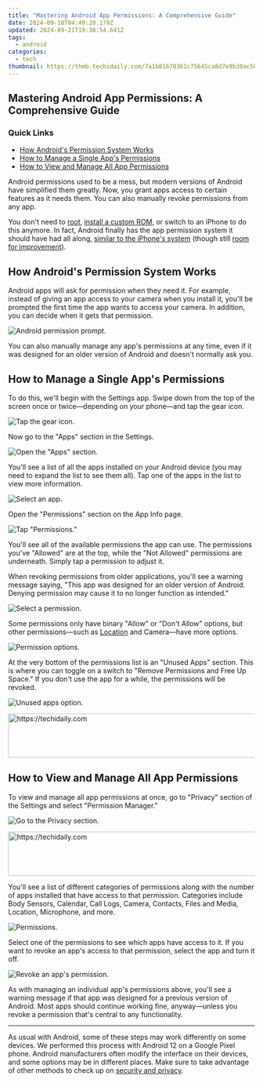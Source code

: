 ```yaml
---
title: "Mastering Android App Permissions: A Comprehensive Guide"
date: 2024-09-18T04:49:20.179Z
updated: 2024-09-21T19:38:54.641Z
tags:
  - android
categories:
  - tech
thumbnail: https://thmb.techidaily.com/7a1b81670361c75645ca8d7e9b30ac5842f69d19f93e0ed73444604354277138.jpg
---
```


## Mastering Android App Permissions: A Comprehensive Guide

### Quick Links

* [How Android's Permission System Works](https://extra-approaches.techidaily.com/opening-and-managing-srt-files-seamlessly-for-2024/)
* [How to Manage a Single App's Permissions](https://on-screen-recording.techidaily.com/updated-best-top-xbox-hdds-your-ultimate-list-for-2024/)
* [How to View and Manage All App Permissions](https://facebook-record-videos.techidaily.com/new-best-mic-matches-for-video-editors-for-2024/)

 Android permissions used to be a mess, but modern versions of Android have simplified them greatly. Now, you grant apps access to certain features as it needs them. You can also manually revoke permissions from any app.

 You don't need to [root](https://facebook-videos.techidaily.com/updated-2024-approved-essential-steps-for-embedding-facebook-streams-online/), [install a custom ROM](https://ios-pokemon-go.techidaily.com/in-2024-top-15-augmented-reality-games-like-pokemon-go-to-play-on-apple-iphone-13-mini-drfone-by-drfone-virtual-ios/), or switch to an iPhone to do this anymore. In fact, Android finally has the app permission system it should have had all along, [similar to the iPhone's system](https://extra-resources.techidaily.com/graphic-animation-basic-knowledge-and-practices/) (though still [room for improvement](https://fix-guide.techidaily.com/how-to-fix-the-soft-bricked-motorola-razr-40-ultra-drfone-by-drfone-fix-android-problems-fix-android-problems/)).

##  How Android's Permission System Works

 Android apps will ask for permission when they need it. For example, instead of giving an app access to your camera when you install it, you'll be prompted the first time the app wants to access your camera. In addition, you can decide when it gets that permission.

![Android permission prompt.](https://static1.howtogeekimages.com/wordpress/wp-content/uploads/2017/06/2022-01-31_16-21-56.png) 

 You can also manually manage any app's permissions at any time, even if it was designed for an older version of Android and doesn't normally ask you.

##  How to Manage a Single App's Permissions

 To do this, we'll begin with the Settings app. Swipe down from the top of the screen once or twice—depending on your phone—and tap the gear icon.

![Tap the gear icon.](https://static1.howtogeekimages.com/wordpress/wp-content/uploads/2017/06/2022-01-31_16-24-08.png) 

 Now go to the "Apps" section in the Settings.

![Open the "Apps" section.](https://static1.howtogeekimages.com/wordpress/wp-content/uploads/2017/06/2022-01-31_16-24-54.png) 

 You'll see a list of all the apps installed on your Android device (you may need to expand the list to see them all). Tap one of the apps in the list to view more information.

![Select an app.](https://static1.howtogeekimages.com/wordpress/wp-content/uploads/2017/06/2022-01-31_16-25-32.png) 

 Open the "Permissions" section on the App Info page.

![Tap "Permissions."](https://static1.howtogeekimages.com/wordpress/wp-content/uploads/2017/06/2022-01-31_16-26-06.png) 

 You'll see all of the available permissions the app can use. The permissions you've "Allowed" are at the top, while the "Not Allowed" permissions are underneath. Simply tap a permission to adjust it.

 When revoking permissions from older applications, you'll see a warning message saying, "This app was designed for an older version of Android. Denying permission may cause it to no longer function as intended."

![Select a permission.](https://static1.howtogeekimages.com/wordpress/wp-content/uploads/2017/06/2022-01-31_16-27-33.png) 

 Some permissions only have binary "Allow" or "Don't Allow" options, but other permissions—such as [Location](https://instagram-video-recordings.techidaily.com/new-stepwise-insta-story-image-integration-techniques-for-maximum-impact-for-2024/) and Camera—have more options.

![Permission options.](https://static1.howtogeekimages.com/wordpress/wp-content/uploads/2017/06/2022-01-31_16-29-25.png) 

 At the very bottom of the permissions list is an "Unused Apps" section. This is where you can toggle on a switch to "Remove Permissions and Free Up Space." If you don't use the app for a while, the permissions will be revoked.

![Unused apps option.](https://static1.howtogeekimages.com/wordpress/wp-content/uploads/2017/06/2022-01-31_16-31-16.png) 

<!-- affiliate ads begin -->
<a href="https://appsumo.8odi.net/c/5597632/2037351/7443" target="_top" id="2037351">
  <img src="//a.impactradius-go.com/display-ad/7443-2037351" border="0" alt="https://techidaily.com" width="728" height="90"/>
</a>
<img height="0" width="0" src="https://appsumo.8odi.net/i/5597632/2037351/7443" style="position:absolute;visibility:hidden;" border="0" />
<!-- affiliate ads end -->

##  How to View and Manage All App Permissions

 To view and manage all app permissions at once, go to "Privacy" section of the Settings and select "Permission Manager."

![Go to the Privacy section.](https://static1.howtogeekimages.com/wordpress/wp-content/uploads/2017/06/2022-01-31_16-34-18.png) 

<!-- affiliate ads begin -->
<a href="https://united.elfm.net/c/5597632/517826/4704" target="_top" id="517826">
  <img src="//a.impactradius-go.com/display-ad/4704-517826" border="0" alt="https://techidaily.com" width="728" height="90"/>
</a>
<img height="0" width="0" src="https://united.elfm.net/i/5597632/517826/4704" style="position:absolute;visibility:hidden;" border="0" />
<!-- affiliate ads end -->

 You'll see a list of different categories of permissions along with the number of apps installed that have access to that permission. Categories include Body Sensors, Calendar, Call Logs, Camera, Contacts, Files and Media, Location, Microphone, and more.

![Permissions.](https://static1.howtogeekimages.com/wordpress/wp-content/uploads/2017/06/2022-01-31_16-41-30.png) 

 Select one of the permissions to see which apps have access to it. If you want to revoke an app's access to that permission, select the app and turn it off.

![Revoke an app's permission.](https://static1.howtogeekimages.com/wordpress/wp-content/uploads/2017/06/2022-01-31_16-46-37.png) 

 As with managing an individual app's permissions above, you'll see a warning message if that app was designed for a previous version of Android. Most apps should continue working fine, anyway—unless you revoke a permission that's central to any functionality.

---

 As usual with Android, some of these steps may work differently on some devices. We performed this process with Android 12 on a Google Pixel phone. Android manufacturers often modify the interface on their devices, and some options may be in different places. Make sure to take advantage of other methods to check up on [security and privacy](https://instagram-video-recordings.techidaily.com/updated-2024-approved-instagrams-essential-quick-tutorial-for-chat/).

<ins class="adsbygoogle"
     style="display:block"
     data-ad-format="autorelaxed"
     data-ad-client="ca-pub-7571918770474297"
     data-ad-slot="1223367746"></ins>

<ins class="adsbygoogle"
     style="display:block"
     data-ad-client="ca-pub-7571918770474297"
     data-ad-slot="8358498916"
     data-ad-format="auto"
     data-full-width-responsive="true"></ins>



